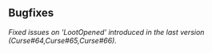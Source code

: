 ## Bugfixes
*Fixed issues on 'LootOpened' introduced in the last version (Curse#64,Curse#65,Curse#66).*
